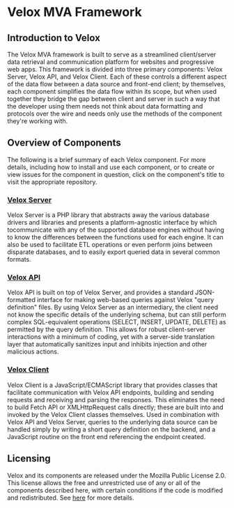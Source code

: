 # Velox MVA Framework

## Introduction to Velox
The Velox MVA framework is built to serve as a streamlined client/server data retrieval and communication platform for
websites and progressive web apps. This framework is divided into three primary components: Velox Server, Velox API,
and Velox Client. Each of these controls a different aspect of the data flow between a data source and front-end client;
by themselves, each component simplifies the data flow within its scope, but when used together they bridge the gap
between client and server in such a way that the developer using them needs not think about data formatting and protocols
over the wire and needs only use the methods of the component they're working with.

## Overview of Components
The following is a brief summary of each Velox component. For more details, including how to install and use each
component, or to create or view issues for the component in question, click on the component's title to visit the
appropriate repository.

### [Velox Server](https://github.com/KitsuneTech-com/Velox-Server)
Velox Server is a PHP library that abstracts away the various database drivers and libraries and presents a
platform-agnostic interface by which tocommunicate with any of the supported database engines without having to know the
differences between the functions used for each engine. It can also be used to facilitate ETL operations or even perform
joins between disparate databases, and to easily export queried data in several common formats.

### [Velox API](https://github.com/KitsuneTech-com/Velox-API)
Velox API is built on top of Velox Server, and provides a standard JSON-formatted interface for making web-based queries
against Velox "query definition" files. By using Velox Server as an intermediary, the client need not know the specific
details of the underlying schema, but can still perform complex SQL-equivalent operations (SELECT, INSERT, UPDATE, DELETE)
as permitted by the query definition. This allows for robust client-server interactions with a minimum of coding, yet with
a server-side translation layer that automatically sanitizes input and inhibits injection and other malicious actions.

### [Velox Client](https://github.com/KitsuneTech-com/Velox-Client)
Velox Client is a JavaScript/ECMAScript library that provides classes that facilitate communication with Velox API
endpoints, building and sending requests and receiving and parsing the responses. This eliminates the need to build Fetch
API or XMLHttpRequest calls directly; these are built into and invoked by the Velox Client classes themselves. Used in
combination with Velox API and Velox Server, queries to the underlying data source can be handled simply by writing a short
query definition on the backend, and a JavaScript routine on the front end referencing the endpoint created.

## Licensing
Velox and its components are released under the Mozilla Public License 2.0. This license allows the free and unrestricted
use of any or all of the components described here, with certain conditions if the code is modified and redistributed. See
[here](https://www.mozilla.org/en-US/MPL/2.0/) for more details.
